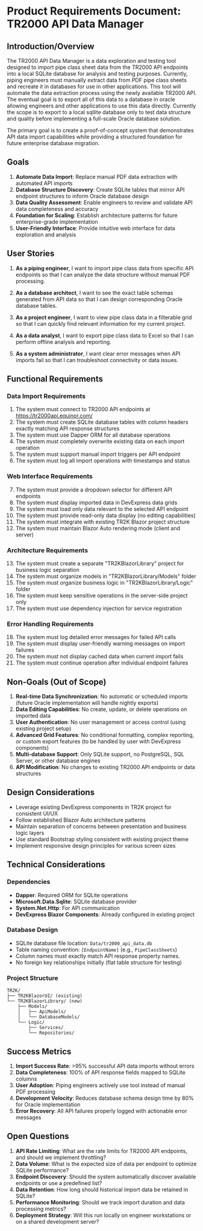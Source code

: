 # Product Requirements Document: TR2000 API Data Manager

## Introduction/Overview

The TR2000 API Data Manager is a data exploration and testing tool designed to import pipe class sheet data from the TR2000 API endpoints into a local SQLite database for analysis and testing purposes. Currently, piping engineers must manually extract data from PDF pipe class sheets and recreate it in databases for use in other applications. This tool will automate the data extraction process using the newly available TR2000 API. The eventual goal is to export all of this data to a database in oracle allowing engineers and other applications to use this data directly. Currently the scope is to export to a local sqllite database only to test data structure and quality before implementing a full-scale Oracle database solution.

The primary goal is to create a proof-of-concept system that demonstrates API data import capabilities while providing a structured foundation for future enterprise database migration.

## Goals

1. **Automate Data Import**: Replace manual PDF data extraction with automated API imports
2. **Database Structure Discovery**: Create SQLite tables that mirror API endpoint structures to inform Oracle database design
3. **Data Quality Assessment**: Enable engineers to review and validate API data completeness and accuracy
4. **Foundation for Scaling**: Establish architecture patterns for future enterprise-grade implementation
5. **User-Friendly Interface**: Provide intuitive web interface for data exploration and analysis

## User Stories

1. **As a piping engineer**, I want to import pipe class data from specific API endpoints so that I can analyze the data structure without manual PDF processing.

2. **As a database architect**, I want to see the exact table schemas generated from API data so that I can design corresponding Oracle database tables.

3. **As a project engineer**, I want to view pipe class data in a filterable grid so that I can quickly find relevant information for my current project.

4. **As a data analyst**, I want to export pipe class data to Excel so that I can perform offline analysis and reporting.

5. **As a system administrator**, I want clear error messages when API imports fail so that I can troubleshoot connectivity or data issues.

## Functional Requirements

### Data Import Requirements
1. The system must connect to TR2000 API endpoints at https://tr2000api.equinor.com/
2. The system must create SQLite database tables with column headers exactly matching API response structures
3. The system must use Dapper ORM for all database operations
4. The system must completely overwrite existing data on each import operation
5. The system must support manual import triggers per API endpoint
6. The system must log all import operations with timestamps and status

### Web Interface Requirements
7. The system must provide a dropdown selector for different API endpoints
8. The system must display imported data in DevExpress data grids
9. The system must load only data relevant to the selected API endpoint
10. The system must provide read-only data display (no editing capabilities)
11. The system must integrate with existing TR2K Blazor project structure
12. The system must maintain Blazor Auto rendering mode (client and server)

### Architecture Requirements
13. The system must create a separate "TR2KBlazorLibrary" project for business logic separation
14. The system must organize models in "TR2KBlazorLibrary/Models" folder
15. The system must organize business logic in "TR2KBlazorLibrary/Logic" folder
16. The system must keep sensitive operations in the server-side project only
17. The system must use dependency injection for service registration

### Error Handling Requirements
18. The system must log detailed error messages for failed API calls
19. The system must display user-friendly warning messages on import failures
20. The system must not display cached data when current import fails
21. The system must continue operation after individual endpoint failures

## Non-Goals (Out of Scope)

1. **Real-time Data Synchronization**: No automatic or scheduled imports (future Oracle implementation will handle nightly exports)
2. **Data Editing Capabilities**: No create, update, or delete operations on imported data
3. **User Authentication**: No user management or access control (using existing project setup)
4. **Advanced Grid Features**: No conditional formatting, complex reporting, or custom export features (to be handled by user with DevExpress components)
5. **Multi-database Support**: Only SQLite support, no PostgreSQL, SQL Server, or other database engines
6. **API Modification**: No changes to existing TR2000 API endpoints or data structures

## Design Considerations

- Leverage existing DevExpress components in TR2K project for consistent UI/UX
- Follow established Blazor Auto architecture patterns
- Maintain separation of concerns between presentation and business logic layers
- Use standard Bootstrap styling consistent with existing project theme
- Implement responsive design principles for various screen sizes

## Technical Considerations

### Dependencies
- **Dapper**: Required ORM for SQLite operations
- **Microsoft.Data.Sqlite**: SQLite database provider
- **System.Net.Http**: For API communication
- **DevExpress Blazor Components**: Already configured in existing project

### Database Design
- SQLite database file location: `Data/tr2000_api_data.db`
- Table naming convention: `[EndpointName]` (e.g., `PipeClassSheets`)
- Column names must exactly match API response property names.
- No foreign key relationships initially (flat table structure for testing)

### Project Structure
```
TR2K/
├── TR2KBlazorUI/ (existing)
└── TR2KBlazorLibrary/ (new)
    ├── Models/
    │   ├── ApiModels/
    │   └── DatabaseModels/
    └── Logic/
        ├── Services/
        └── Repositories/
```

## Success Metrics

1. **Import Success Rate**: >95% successful API data imports without errors
2. **Data Completeness**: 100% of API response fields mapped to SQLite columns
3. **User Adoption**: Piping engineers actively use tool instead of manual PDF processing
4. **Development Velocity**: Reduces database schema design time by 80% for Oracle implementation
5. **Error Recovery**: All API failures properly logged with actionable error messages

## Open Questions

1. **API Rate Limiting**: What are the rate limits for TR2000 API endpoints, and should we implement throttling?
2. **Data Volume**: What is the expected size of data per endpoint to optimize SQLite performance?
3. **Endpoint Discovery**: Should the system automatically discover available endpoints or use a predefined list?
4. **Data Retention**: How long should historical import data be retained in SQLite?
5. **Performance Monitoring**: Should we track import duration and data processing metrics?
6. **Deployment Strategy**: Will this run locally on engineer workstations or on a shared development server?